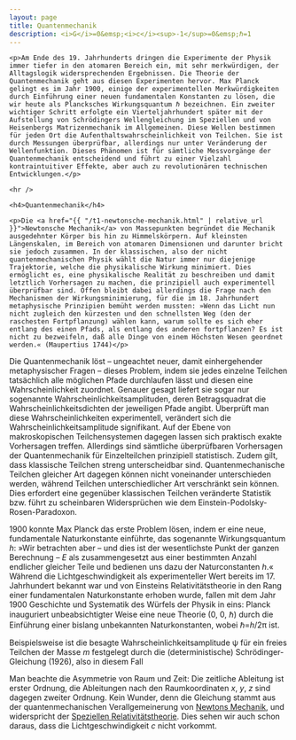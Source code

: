 ```yaml
---
layout: page
title: Quantenmechanik
description: <i>G</i>=0&emsp;<i>c</i><sup>-1</sup>=0&emsp;ℏ=1
---
```


<section>

	<p>Am Ende des 19. Jahrhunderts dringen die Experimente der Physik immer tiefer in den atomaren Bereich ein, mit sehr merkwürdigen, der Alltagslogik widersprechenden Ergebnissen. Die Theorie der Quantenmechanik geht aus diesen Experimenten hervor. Max Planck gelingt es im Jahr 1900, einige der experimentellen Merkwürdigkeiten durch Einführung einer neuen fundamentalen Konstanten zu lösen, die wir heute als Plancksches Wirkungsquantum ℏ bezeichnen. Ein zweiter wichtiger Schritt erfolgte ein Vierteljahrhundert später mit der Aufstellung von Schrödingers Wellengleichung im Speziellen und von Heisenbergs Matrizenmechanik im Allgemeinen. Diese Wellen bestimmen für jeden Ort die Aufenthaltswahrscheinlichkeit von Teilchen. Sie ist durch Messungen überprüfbar, allerdings nur unter Veränderung der Wellenfunktion. Dieses Phänomen ist für sämtliche Messvorgänge der Quantenmechanik entscheidend und führt zu einer Vielzahl kontraintuitiver Effekte, aber auch zu revolutionären technischen Entwicklungen.</p>

	<hr />

	<h4>Quantenmechanik</h4>

	<p>Die <a href="{{ "/t1-newtonsche-mechanik.html" | relative_url }}">Newtonsche Mechanik</a> von Massepunkten begründet die Mechanik ausgedehnter Körper bis hin zu Himmelskörpern. Auf kleinsten Längenskalen, im Bereich von atomaren Dimensionen und darunter bricht sie jedoch zusammen. In der klassischen, also der nicht quantenmechanischen Physik wählt die Natur immer nur diejenige Trajektorie, welche die physikalische Wirkung minimiert. Dies ermöglicht es, eine physikalische Realität zu beschreiben und damit letztlich Vorhersagen zu machen, die prinzipiell auch experimentell überprüfbar sind. Offen bleibt dabei allerdings die Frage nach den Mechanismen der Wirkungsminimierung, für die im 18. Jahrhundert metaphysische Prinzipien bemüht werden mussten: »Wenn das Licht nun nicht zugleich den kürzesten und den schnellsten Weg (den der raschesten Fortpflanzung) wählen kann, warum sollte es sich eher entlang des einen Pfads, als entlang des anderen fortpflanzen? Es ist nicht zu bezweifeln, daß alle Dinge von einem Höchsten Wesen geordnet werden.« (Maupertius 1744)</p>
	
<p>Die Quantenmechanik löst – ungeachtet neuer, damit einhergehender metaphysischer Fragen – dieses Problem, indem sie jedes einzelne Teilchen tatsächlich alle möglichen Pfade durchlaufen lässt und diesen eine Wahrscheinlichkeit zuordnet. Genauer gesagt liefert sie sogar nur sogenannte Wahrscheinlichkeitsamplituden, deren Betragsquadrat die Wahrscheinlichkeitsdichten der jeweiligen Pfade angibt. Überprüft man diese Wahrscheinlichkeiten experimentell, verändert sich die Wahrscheinlichkeitsamplitude signifikant. Auf der Ebene von makroskopischen Teilchensystemen dagegen lassen sich praktisch exakte Vorhersagen treffen. Allerdings sind sämtliche überprüfbaren Vorhersagen der Quantenmechanik für Einzelteilchen prinzipiell statistisch. Zudem gilt, dass klassische Teilchen streng unterscheidbar sind. Quantenmechanische Teilchen gleicher Art dagegen können nicht voneinander unterschieden werden, während Teilchen unterschiedlicher Art verschränkt sein können. Dies erfordert eine gegenüber klassischen Teilchen veränderte Statistik bzw. führt zu scheinbaren Widersprüchen wie dem Einstein-Podolsky-Rosen-Paradoxon.</p>

<p>1900 konnte Max Planck das erste Problem lösen, indem er eine neue, fundamentale Naturkonstante einführte, das sogenannte Wirkungsquantum <i>h</i>: »Wir betrachten aber – und dies ist der wesentlichste Punkt der ganzen Berechnung – <i>E</i> als zusammengesetzt aus einer bestimmten Anzahl endlicher gleicher Teile und bedienen uns dazu der Naturconstanten <i>h</i>.« Während die Lichtgeschwindigkeit als experimenteller Wert bereits im 17. Jahrhundert bekannt war und von Einsteins Relativitätstheorie in den Rang einer fundamentalen Naturkonstante erhoben wurde, fallen mit dem Jahr 1900 Geschichte und Systematik des Würfels der Physik in eins: Planck inauguriert unbeabsichtigter Weise eine neue Theorie (0, 0, ℏ) durch die Einführung einer bislang unbekannten Naturkonstanten, wobei ℏ=<i>h</i>/2π ist.</p>

<p>Beispielsweise ist die besagte Wahrscheinlichkeitsamplitude ψ für ein freies Teilchen der Masse <i>m</i> festgelegt durch die (deterministische) Schrödinger-Gleichung (1926), also in diesem Fall</p>




<p>Man beachte die Asymmetrie von Raum und Zeit: Die zeitliche Ableitung ist erster Ordnung, die Ableitungen nach den Raumkoordinaten <i>x</i>, <i>y</i>, <i>z</i> sind dagegen zweiter Ordnung. Kein Wunder, denn die Gleichung stammt aus der quantenmechanischen Verallgemeinerung von <a href="{{ "/t1-newtonsche-mechanik.html" | relative_url }}">Newtons Mechanik</a>, und widerspricht der <a href="{{ "/t4-spezielle-relativitaetstheorie.html" | relative_url }}">Speziellen Relativitätstheorie</a>. Dies sehen wir auch schon daraus, dass die Lichtgeschwindigkeit <i>c</i> nicht vorkommt. </p>

</section>
